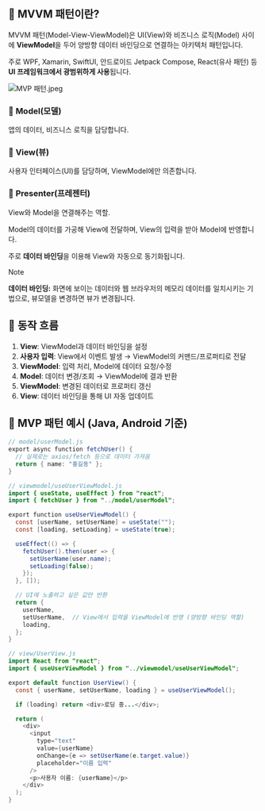 ## 🔹 MVVM 패턴이란?

MVVM 패턴(Model-View-ViewModel)은 UI(View)와 비즈니스 로직(Model) 사이에 **ViewModel**을 두어 양방향 데이터 바인딩으로 연결하는 아키텍처 패턴입니다.

주로 WPF, Xamarin, SwiftUI, 안드로이드 Jetpack Compose, React(유사 패턴) 등 **UI 프레임워크에서 광범위하게 사용**됩니다.

![MVP 패턴.jpeg](https://www.notion.so/image/attachment%3Af147d681-f653-46af-b550-2f9d7588151c%3AMVP_%E1%84%91%E1%85%A2%E1%84%90%E1%85%A5%E1%86%AB.jpeg?table=block&id=247f2736-63fe-8056-9684-d6f3087bfe53&spaceId=8a9848ac-1538-429f-9e4d-a74859e5216b&width=2000&userId=61f42516-ecd5-47be-9b3b-101668abb28d&cache=v2)

### 🔹 **Model(모델)**

앱의 데이터, 비즈니스 로직을 담당합니다.

### 🔹 **View(뷰)**

사용자 인터페이스(UI)를 담당하며, ViewModel에만 의존합니다.

### 🔹 **Presenter(프레젠터)**

View와 Model을 연결해주는 역할.

Model의 데이터를 가공해 View에 전달하며, View의 입력을 받아 Model에 반영합니다.

주로 **데이터 바인딩**을 이용해 View와 자동으로 동기화됩니다.

<aside>

> [!NOTE]
> **데이터 바인딩:** 화면에 보이는 데이터와 웹 브라우저의 메모리 데이터를 일치시키는 기법으로, 뷰모델을 변경하면 뷰가 변경됩니다.

</aside>

## 🔹 동작 흐름

1. **View**: ViewModel과 데이터 바인딩을 설정
2. **사용자 입력**: View에서 이벤트 발생 → ViewModel의 커맨드/프로퍼티로 전달
3. **ViewModel**: 입력 처리, Model에 데이터 요청/수정
4. **Model**: 데이터 변경/조회 → ViewModel에 결과 반환
5. **ViewModel**: 변경된 데이터로 프로퍼티 갱신
6. **View**: 데이터 바인딩을 통해 UI 자동 업데이트

## 🔹 MVP 패턴 예시 (Java, Android 기준)

```java
// model/userModel.js
export async function fetchUser() {
  // 실제로는 axios/fetch 등으로 데이터 가져옴
  return { name: "홍길동" };
}

// viewmodel/useUserViewModel.js
import { useState, useEffect } from "react";
import { fetchUser } from "../model/userModel";

export function useUserViewModel() {
  const [userName, setUserName] = useState("");
  const [loading, setLoading] = useState(true);

  useEffect(() => {
    fetchUser().then(user => {
      setUserName(user.name);
      setLoading(false);
    });
  }, []);

  // UI에 노출하고 싶은 값만 반환
  return {
    userName,
    setUserName,  // View에서 입력을 ViewModel에 반영 (양방향 바인딩 역할)
    loading,
  };
}

// view/UserView.js
import React from "react";
import { useUserViewModel } from "../viewmodel/useUserViewModel";

export default function UserView() {
  const { userName, setUserName, loading } = useUserViewModel();

  if (loading) return <div>로딩 중...</div>;

  return (
    <div>
      <input
        type="text"
        value={userName}
        onChange={e => setUserName(e.target.value)}
        placeholder="이름 입력"
      />
      <p>사용자 이름: {userName}</p>
    </div>
  );
}
```